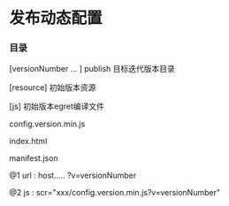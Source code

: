 # 发布动态配置

### 目录
[versionNumber ... ] publish 目标迭代版本目录

[resource] 初始版本资源

[js] 初始版本egret编译文件

config.version.min.js

index.html

manifest.json

 @1 url : host..... ?v=versionNumber

 @2 js : scr="xxx/config.version.min.js?v=versionNumber"